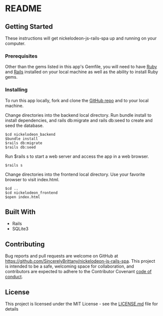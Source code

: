 # README
## Getting Started

These instructions will get nickelodeon-js-rails-spa up and running on your computer.

### Prerequisites

Other than the gems listed in this app's Gemfile, you will need to have [Ruby](https://www.ruby-lang.org/en/downloads/) and [Rails](https://guides.rubyonrails.org/v5.0/getting_started.html) installed on your local machine as well as the ability to install Ruby gems.

### Installing

To run this app locally, fork and clone the [GitHub repo](https://github.com/SincerelyBrittany/nickelodeon-js-rails-spa) and to your local machine. 

Change directories into the backend local directory. Run bundle install to install dependencies, and rails db:migrate and rails db:seed to create and seed the database. 

```
$cd nickelodeon_backend
$bundle install
$rails db:migrate
$rails db:seed
```

Run $rails s to start a web server and access the app in a web browser. 
```
$rails s
```

Change directories into the frontend local directory. Use your favorite browser to visit index.html.

```
$cd ..
$cd nickelodeon_frontend
$open index.html
```

## Built With

* Rails
* SQLite3 

## Contributing

Bug reports and pull requests are welcome on GitHub at https://github.com/SincerelyBrittany/nickelodeon-js-rails-spa. This project is intended to be a safe, welcoming space for collaboration, and contributors are expected to adhere to the Contributor Covenant [code of conduct](code_of_conduct.md).


## License

This project is licensed under the MIT License - see the [LICENSE.md](LICENSE) file for details
